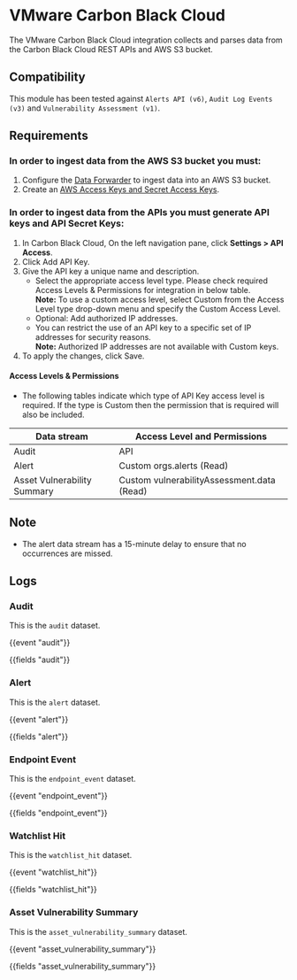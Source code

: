 # VMware Carbon Black Cloud

The VMware Carbon Black Cloud integration collects and parses data from the Carbon Black Cloud REST APIs and AWS S3 bucket.

## Compatibility

This module has been tested against `Alerts API (v6)`, `Audit Log Events (v3)` and `Vulnerability Assessment (v1)`.

## Requirements

### In order to ingest data from the AWS S3 bucket you must:
1. Configure the [Data Forwarder](https://docs.vmware.com/en/VMware-Carbon-Black-Cloud/services/carbon-black-cloud-user-guide/GUID-F68F63DD-2271-4088-82C9-71D675CD0535.html) to ingest data into an AWS S3 bucket.
2. Create an [AWS Access Keys and Secret Access Keys](https://docs.aws.amazon.com/general/latest/gr/aws-sec-cred-types.html#access-keys-and-secret-access-keys).


### In order to ingest data from the APIs you must generate API keys and API Secret Keys:
1. In Carbon Black Cloud, On the left navigation pane, click **Settings > API Access**.
2. Click Add API Key.
3. Give the API key a unique name and description.
    - Select the appropriate access level type. Please check required Access Levels & Permissions for integration in below table.  
     **Note:** To use a custom access level, select Custom from the Access Level type drop-down menu and specify the Custom Access Level.
    - Optional: Add authorized IP addresses.
    - You can restrict the use of an API key to a specific set of IP addresses for security reasons.  
     **Note:** Authorized IP addresses are not available with Custom keys.
4. To apply the changes, click Save.

#### Access Levels & Permissions
- The following tables indicate which type of API Key access level is required. If the type is Custom then the permission that is required will also be included.

| Data stream                 | Access Level and Permissions               |
| --------------------------- | ------------------------------------------ |
| Audit   	                  | API                                        |
| Alert                       | Custom orgs.alerts (Read)                  |
| Asset Vulnerability Summary | Custom vulnerabilityAssessment.data (Read) |


## Note

- The alert data stream has a 15-minute delay to ensure that no occurrences are missed.

## Logs

### Audit

This is the `audit` dataset.

{{event "audit"}}

{{fields "audit"}}

### Alert

This is the `alert` dataset.

{{event "alert"}}

{{fields "alert"}}

### Endpoint Event

This is the `endpoint_event` dataset.

{{event "endpoint_event"}}

{{fields "endpoint_event"}}

### Watchlist Hit

This is the `watchlist_hit` dataset.

{{event "watchlist_hit"}}

{{fields "watchlist_hit"}}

### Asset Vulnerability Summary

This is the `asset_vulnerability_summary` dataset.

{{event "asset_vulnerability_summary"}}

{{fields "asset_vulnerability_summary"}}